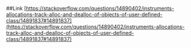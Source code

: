 ##Link
[https://stackoverflow.com/questions/14890402/instruments-allocations-track-alloc-and-dealloc-of-objects-of-user-defined-class/14891837#14891837](https://stackoverflow.com/questions/14890402/instruments-allocations-track-alloc-and-dealloc-of-objects-of-user-defined-class/14891837#14891837)